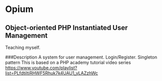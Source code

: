 Opium
=====

Object-oriented PHP Instantiated User Management
------------------------------------------------

Teaching myself.

###Description
A  system for user management. Login/Register. Singleton pattern
This is based on a PHP academy tutorial video series
https://www.youtube.com/playlist?list=PLfdtiltiRHWF5Rhuk7k4UAU1_yLAZzhWc
